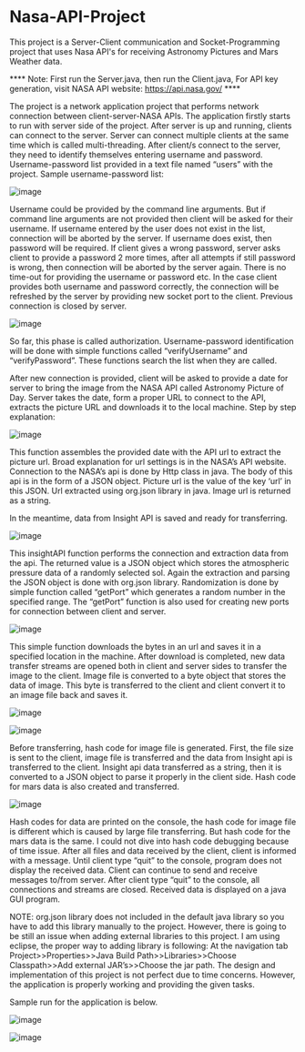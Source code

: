 # Nasa-API-Project
This project is a Server-Client communication and Socket-Programming project that uses Nasa API's for receiving Astronomy Pictures and Mars Weather data.

**** Note: First run the Server.java, then run the Client.java, For API key generation, visit NASA API website: https://api.nasa.gov/ ****

The project is a network application project that performs network connection between client-server-NASA APIs. The application firstly starts to run with server side of the project. After server is up and running, clients can connect to the server. Server can connect multiple clients at the same time which is called multi-threading. After client/s connect to the server, they need to identify themselves entering username and password. Username-password list provided in a text file named “users” with the project. Sample username-password list:

![image](https://user-images.githubusercontent.com/37505916/142764296-b41b0655-10fb-4ee4-ab53-5e4d78038a88.png)

Username could be provided by the command line arguments. But if command line arguments are not provided then client will be asked for their username. If username entered by the user does not exist in the list, connection will be aborted by the server. If username does exist, then password will be required. If client gives a wrong password, server asks client to provide a password 2 more times, after all attempts if still password is wrong, then connection will be aborted by the server again. There is no time-out for providing the username or password etc. In the case client provides both username and password correctly, the connection will be refreshed by the server by providing new socket port to the client. Previous connection is closed by server.

![image](https://user-images.githubusercontent.com/37505916/142761484-1f0b1801-c9c6-422f-b0f5-dcb5427022e8.png)

So far, this phase is called authorization. Username-password identification will be done with simple functions called “verifyUsername” and “verifyPassword”. These functions search the list when they are called.

After new connection is provided, client will be asked to provide a date for server to bring the image from the NASA API called Astronomy Picture of Day. Server takes the date, form a proper URL to connect to the API, extracts the picture URL and downloads it to the local machine. Step by step explanation:

![image](https://user-images.githubusercontent.com/37505916/142761558-3ebb8450-851b-46fe-9b18-7e98472db349.png)

This function assembles the provided date with the API url to extract the picture url. Broad explanation for url settings is in the NASA’s API website. Connection to the NASA’s api is done by Http class in java. The body of this api is in the form of a JSON object. Picture url is the value of the key ‘url’ in this JSON. Url extracted using org.json library in java. Image url is returned as a string. 

In the meantime, data from Insight API is saved and ready for transferring.

![image](https://user-images.githubusercontent.com/37505916/142761575-fa3096e0-eae7-4e88-9bfc-c057130176bc.png)

This insightAPI function performs the connection and extraction data from the api. The returned value is a JSON object which stores the atmospheric pressure data of a randomly selected sol. Again the extraction and parsing the JSON object is done with org.json library. 
Randomization is done by simple function called “getPort” which generates a random number in the specified range. The “getPort” function is also used for creating new ports for connection between client and server. 

![image](https://user-images.githubusercontent.com/37505916/142761606-59a3b06e-7751-4b8f-b324-b68f501b4baa.png)

This simple function downloads the bytes in an url and saves it in a specified location in the machine. 
After download is completed, new data transfer streams are opened both in client and server sides to transfer the image to the client. 
Image file is converted to a byte object that stores the data of image. This byte is transferred to the client and client convert it to an image file back and saves it. 

![image](https://user-images.githubusercontent.com/37505916/142761619-0ea7145b-f8c7-446a-8195-b1bf038aeea9.png)

![image](https://user-images.githubusercontent.com/37505916/142761624-9e4a4492-4bca-45f5-9422-e4873212504a.png)

Before transferring, hash code for image file is generated. First, the file size is sent to the client, image file is transferred and the data from Insight api is transferred to the client. Insight api data transferred as a string, then it is converted to a JSON object to parse it properly in the client side. Hash code for mars data is also created and transferred. 

![image](https://user-images.githubusercontent.com/37505916/142761639-a184366f-5baa-4b99-920a-4134c9659b72.png)

Hash codes for data are printed on the console, the hash code for image file is different which is caused by large file transferring. But hash code for the mars data is the same. I could not dive into hash code debugging because of time issue. 
After all files and data received by the client, client is informed with a message. Until client type “quit” to the console, program does not display the received data. Client can continue to send and receive messages to/from server. 
After client type “quit” to the console, all connections and streams are closed. Received data is displayed on a java GUI program. 

NOTE: org.json library does not included in the default java library so you have to add this library manually to the project. However, there is going to be still an issue when adding external libraries to this project. I am using eclipse, the proper way to adding library is following: At the navigation tab Project>>Properties>>Java Build Path>>Libraries>>Choose Classpath>>Add external JAR’s>>Choose the jar path. 
The design and implementation of this project is not perfect due to time concerns. However, the application is properly working and providing the given tasks. 

Sample run for the application is below.

![image](https://user-images.githubusercontent.com/37505916/142763345-c1181af8-cd62-4135-bb29-1e7f1acf2cd1.png)

![image](https://user-images.githubusercontent.com/37505916/142763394-dcb8b2df-c56a-467f-8ad8-55cd142eda5a.png)
